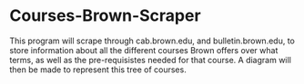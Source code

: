 # Courses-Brown-Scraper
This program will scrape through cab.brown.edu, and bulletin.brown.edu, to store information about all the different courses Brown offers over what terms, as well as the pre-requisistes needed for that course. A diagram will then be made to represent this tree of courses.
